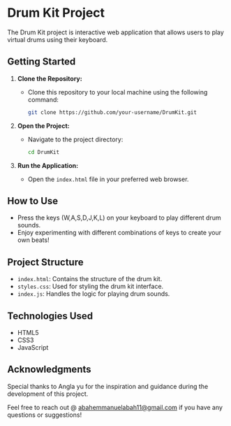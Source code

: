 # Drum Kit Project

The Drum Kit project is interactive web application that allows users to play virtual drums using their keyboard.

## Getting Started

1. **Clone the Repository:**
   - Clone this repository to your local machine using the following command:
     ```bash
     git clone https://github.com/your-username/DrumKit.git
     ```

2. **Open the Project:**
   - Navigate to the project directory:
     ```bash
     cd DrumKit
     ```

3. **Run the Application:**
   - Open the `index.html` file in your preferred web browser.

## How to Use

- Press the keys (W,A,S,D,J,K,L) on your keyboard to play different drum sounds.
- Enjoy experimenting with different combinations of keys to create your own beats!

## Project Structure

- `index.html`: Contains the structure of the drum kit.
- `styles.css`: Used for styling the drum kit interface.
- `index.js`: Handles the logic for playing drum sounds.

## Technologies Used

- HTML5
- CSS3
- JavaScript

## Acknowledgments

Special thanks to Angla yu for the inspiration and guidance during the development of this project.

Feel free to reach out @ abahemmanuelabah11@gmail.com if you have any questions or suggestions!
